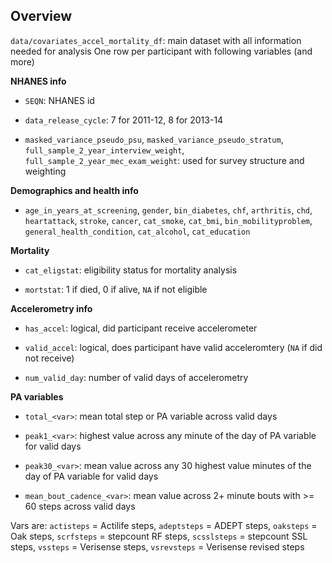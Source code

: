 ## Overview

`data/covariates_accel_mortality_df`: main dataset with all information needed for analysis
One row per participant with following variables (and more) 

**NHANES info** 

- `SEQN`: NHANES id 

- `data_release_cycle`: 7 for 2011-12, 8 for 2013-14

- `masked_variance_pseudo_psu`, `masked_variance_pseudo_stratum`, `full_sample_2_year_interview_weight`, `full_sample_2_year_mec_exam_weight`: used for survey structure and weighting 

**Demographics and health info**

- `age_in_years_at_screening`, `gender`, `bin_diabetes`, `chf`, `arthritis`, `chd`, `heartattack`, `stroke`, `cancer`, `cat_smoke`, `cat_bmi`, `bin_mobilityproblem`, `general_health_condition`, `cat_alcohol`, `cat_education`

**Mortality** 

- `cat_eligstat`: eligibility status for mortality analysis 

- `mortstat`: 1 if died, 0 if alive, `NA` if not eligible 

**Accelerometry info** 

- `has_accel`: logical, did participant receive accelerometer

- `valid_accel`: logical, does participant have valid acceleromtery (`NA` if did not receive)

- `num_valid_day`: number of valid days of accelerometry

**PA variables** 

- `total_<var>`: mean total step or PA variable across valid days 

- `peak1_<var>`: highest value across any minute of the day of PA variable for valid days

- `peak30_<var>`: mean value across any 30 highest value minutes of the day of PA variable for valid days

- `mean_bout_cadence_<var>`: mean value across 2+ minute bouts with >= 60 steps across valid days 

Vars are: `actisteps` = Actilife steps, `adeptsteps` = ADEPT steps, `oaksteps` = Oak steps, `scrfsteps` = stepcount RF steps, `scsslsteps` = stepcount SSL steps, `vssteps` = Verisense steps, `vsrevsteps` = Verisense revised steps 
